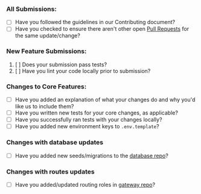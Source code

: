 ### All Submissions:

* [ ] Have you followed the guidelines in our Contributing document?
* [ ] Have you checked to ensure there aren't other open [Pull Requests](../../../pulls) for the same update/change?

<!-- You can erase any parts of this template not applicable to your Pull Request. -->

### New Feature Submissions:

1. [ ] Does your submission pass tests?
2. [ ] Have you lint your code locally prior to submission?

### Changes to Core Features:

* [ ] Have you added an explanation of what your changes do and why you'd like us to include them?
* [ ] Have you written new tests for your core changes, as applicable?
* [ ] Have you successfully ran tests with your changes locally?
* [ ] Have you added new environment keys to `.env.template`?

### Changes with database updates

* [ ] Have you added new seeds/migrations to the [database repo](https://github.com/OptimumPartners/owk-database)?

### Changes with routes updates

* [ ] Have you added/updated routing roles in [gateway repo](https://github.com/OptimumPartners/owk-api-gateway)?